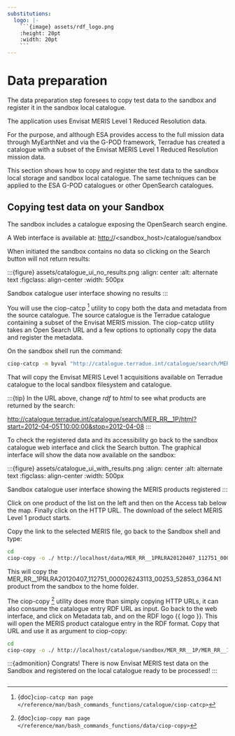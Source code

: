 ```yaml
---
substitutions:
  logo: |-
    ```{image} assets/rdf_logo.png
    :height: 20pt
    :width: 20pt
    ```
---
```


# Data preparation

The data preparation step foresees to copy test data to the sandbox and register it in the sandbox local catalogue.

The application uses Envisat MERIS Level 1 Reduced Resolution data.

For the purpose, and although ESA provides access to the full mission data through MyEarthNet and via the G-POD framework, Terradue has created a catalogue with a subset of the Envisat MERIS Level 1 Reduced Resolution mission data.

This section shows how to copy and register the test data to the sandbox local storage and sandbox local catalogue.
The same techniques can be applied to the ESA G-POD catalogues or other OpenSearch catalogues.

## Copying test data on your Sandbox

The sandbox includes a catalogue exposing the OpenSearch search engine.

A Web interface is available at: <http:/>/\<sandbox_host>/catalogue/sandbox

When initiated the sandbox contains no data so clicking on the Search button will not return results:

:::{figure} assets/catalogue_ui_no_results.png
:align: center
:alt: alternate text
:figclass: align-center
:width: 500px

Sandbox catalogue user interface showing no results
:::

You will use the ciop-catcp [^f1] utility to copy both the data and metadata from the source catalogue. The source catalogue is the Terradue catalogue containing a subset of the Envisat MERIS mission.
The ciop-catcp utility takes an Open Search URL and a few options to optionally copy the data and register the metadata.

On the sandbox shell run the command:

```bash
ciop-catcp -m byval "http://catalogue.terradue.int/catalogue/search/MER_RR__1P/rdf?start=2012-04-05T10:00:00&stop=2012-04-08"
```

That will copy the Envisat MERIS Level 1 acquisitions available on Terradue catalogue to the local sandbox filesystem and catalogue.

:::{tip}
In the URL above, change *rdf* to *html* to see what products are returned by the search:

<http://catalogue.terradue.int/catalogue/search/MER_RR__1P/html?start=2012-04-05T10:00:00&stop=2012-04-08>
:::

To check the registered data and its accessibility go back to the sandbox catalogue web interface and click the Search button. The graphical interface will show the data now available on the sandbox:

:::{figure} assets/catalogue_ui_with_results.png
:align: center
:alt: alternate text
:figclass: align-center
:width: 500px

Sandbox catalogue user interface showing the MERIS products registered
:::

Click on one product of the list on the left and then on the Access tab below the map. Finally click on the HTTP URL. The download of the select MERIS Level 1 product starts.

Copy the link to the selected MERIS file, go back to the Sandbox shell and type:

```bash
cd
ciop-copy -o ./ http://localhost/data/MER_RR__1PRLRA20120407_112751_000026243113_00253_52853_0364.N1
```

This will copy the MER_RR\_\_1PRLRA20120407_112751_000026243113_00253_52853_0364.N1 product from the sandbox to the home folder.

The ciop-copy [^f2] utility does more than simply copying HTTP URLs, it can also consume the catalogue entry RDF URL as input.
Go back to the web interface, and click on Metadata tab, and on the RDF logo {{ logo }}. This will open the MERIS product catalogue entry in the RDF format. Copy that URL and use it as argument to ciop-copy:

```bash
cd
ciop-copy -o ./ http://localhost/catalogue/sandbox/MER_RR__1P/MER_RR__1PRLRA20120407_112751_000026243113_00253_52853_0364.N1/rdf
```

:::{admonition} Congrats!
There is now Envisat MERIS test data on the Sandbox and registered on the local catalogue ready to be processed!
:::

```{rubric} Footnotes
```

[^f1]: {doc}`ciop-catcp man page </reference/man/bash_commands_functions/catalogue/ciop-catcp>`

[^f2]: {doc}`ciop-copy man page </reference/man/bash_commands_functions/data/ciop-copy>`
